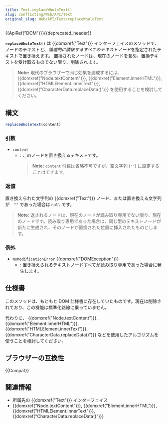 ```yaml
---
title: Text.replaceWholeText()
slug: conflicting/Web/API/Text
original_slug: Web/API/Text/replaceWholeText
---
```


{{ApiRef("DOM")}}{{deprecated_header}}

**`replaceWholeText()`** は {{domxref("Text")}} インターフェイスのメソッドで、ノードのテキストと、*論理的に隣接するすべてのテキストノード*を指定されたテキストで置き換えます。
置換されたノードは、現在のノードを含め、置換テキストを受け取るものでない限り、削除されます。

> **Note:** 現代のブラウザーで同じ効果を達成するには、 {{domxref("Node.textContent")}}, {{domxref("Element.innerHTML")}}, {{domxref("HTMLElement.innerText")}}, {{domxref("CharacterData.replaceData()")}} を使用することを検討してください。

## 構文

```js
replaceWholeText(content)
```

### 引数

- `content`
  - : このノードを置き換えるテキストです。
    > **Note:** `content` 引数は省略不可ですが、空文字列 (`""`) に設定することはできます。

### 返値

置き換えられた文字列の {{domxref("Text")}} ノード、または置き換える文字列が　`""` であった場合は `null` です。

> **Note:** 返されるノードは、現在のノードが読み取り専用でない限り、現在のノードです。読み取り専用であった場合は、同じ型のテキストノードが新たに生成され、そのノードが置換された位置に挿入されたものとします。

### 例外

- `NoModificationError` {{domxref("DOMException")}}
  - : 置き換えられるテキストノードすべてが読み取り専用であった場合に発生します。

## 仕様書

このメソッドは、もともと DOM 仕様書に存在していたものです。現在は削除されており、この機能は標準化路線に乗っていません。

代わりに、 {{domxref("Node.textContent")}}, {{domxref("Element.innerHTML")}}, {{domxref("HTMLElement.innerText")}}, {{domxref("CharacterData.replaceData()")}} などを使用したアルゴリズムを使うことを検討してください。

## ブラウザーの互換性

{{Compat}}

## 関連情報

- 所属先の {{domxref("Text")}} インターフェイス
- {{domxref("Node.textContent")}}, {{domxref("Element.innerHTML")}},
  {{domxref("HTMLElement.innerText")}}, {{domxref("CharacterData.replaceData()")}}
